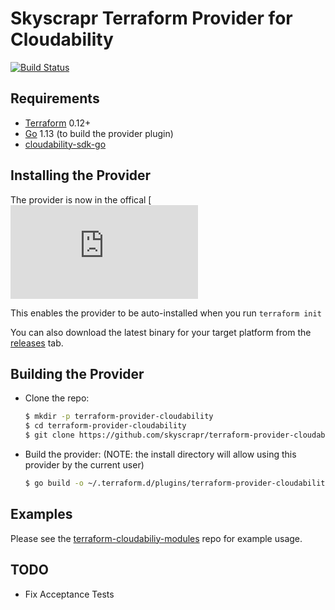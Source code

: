 # Skyscrapr Terraform Provider for Cloudability

[![Build Status](https://travis-ci.com/skyscrapr/terraform-provider-cloudability.svg?branch=master)](https://travis-ci.com/skyscrapr/terraform-provider-cloudability)

## Requirements

- [Terraform](https://www.terraform.io/downloads.html) 0.12+
- [Go](https://golang.org/doc/install) 1.13 (to build the provider plugin)
- [cloudability-sdk-go](https://github.com/skyscrapr/cloudability-sdk-go) 

## Installing the Provider

The provider is now in the offical [![community provider list for terraform](https://www.terraform.io/docs/providers/type/community-index.html)

This enables the provider to be auto-installed when you run ```terraform init```

You can also download the latest binary for your target platform from the [releases](https://github.com/skyscrapr/terraform-provider-cloudability/releases) tab.

## Building the Provider

- Clone the repo:
    ```sh
    $ mkdir -p terraform-provider-cloudability
    $ cd terraform-provider-cloudability
    $ git clone https://github.com/skyscrapr/terraform-provider-cloudability
    ```

- Build the provider: (NOTE: the install directory will allow using this provider by the current user)
    ```sh
    $ go build -o ~/.terraform.d/plugins/terraform-provider-cloudability
    ```

## Examples

Please see the [terraform-cloudabiliy-modules](https://github.com/skyscrapr/terraform-cloudability-modules) repo for example usage.

## TODO

- Fix Acceptance Tests 
